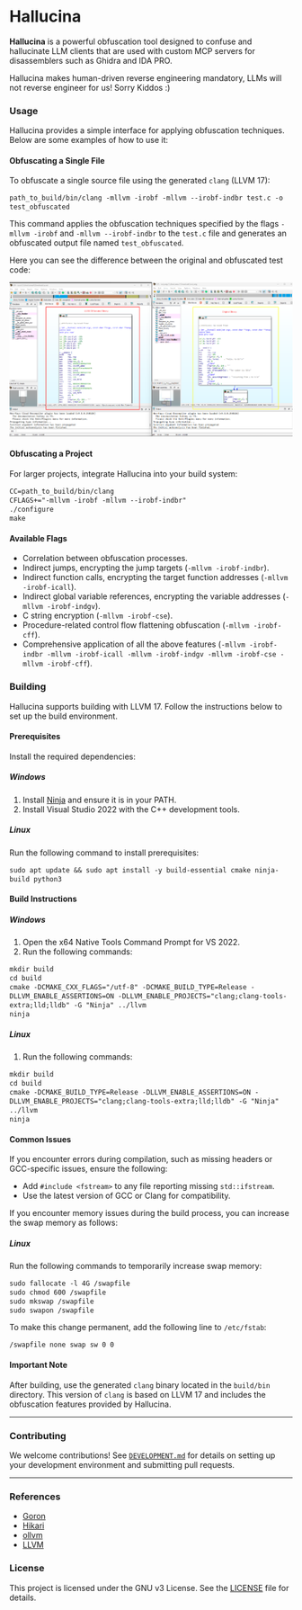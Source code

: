 # Hallucina

**Hallucina** is a powerful obfuscation tool designed to confuse and hallucinate LLM clients that are used with custom MCP servers for disassemblers such as Ghidra and IDA PRO.

Hallucina makes human-driven reverse engineering mandatory, LLMs will not reverse engineer for us! Sorry Kiddos :)

### Usage

Hallucina provides a simple interface for applying obfuscation techniques. Below are some examples of how to use it:

#### Obfuscating a Single File

To obfuscate a single source file using the generated `clang` (LLVM 17):

```
path_to_build/bin/clang -mllvm -irobf -mllvm --irobf-indbr test.c -o test_obfuscated
```

This command applies the obfuscation techniques specified by the flags `-mllvm -irobf` and `-mllvm --irobf-indbr` to the `test.c` file and generates an obfuscated output file named `test_obfuscated`.

Here you can see the difference between the original and obfuscated test code:

![Diff](docs/images/difference.png)

#### Obfuscating a Project

For larger projects, integrate Hallucina into your build system:

```
CC=path_to_build/bin/clang
CFLAGS+="-mllvm -irobf -mllvm --irobf-indbr"
./configure
make
```

#### Available Flags

- Correlation between obfuscation processes.
- Indirect jumps, encrypting the jump targets (`-mllvm -irobf-indbr`).
- Indirect function calls, encrypting the target function addresses (`-mllvm -irobf-icall`).
- Indirect global variable references, encrypting the variable addresses (`-mllvm -irobf-indgv`).
- C string encryption (`-mllvm -irobf-cse`).
- Procedure-related control flow flattening obfuscation (`-mllvm -irobf-cff`).
- Comprehensive application of all the above features (`-mllvm -irobf-indbr -mllvm -irobf-icall -mllvm -irobf-indgv -mllvm -irobf-cse -mllvm -irobf-cff`).

### Building

Hallucina supports building with LLVM 17. Follow the instructions below to set up the build environment.

#### Prerequisites

Install the required dependencies:

##### Windows

1. Install [Ninja](https://ninja-build.org/) and ensure it is in your PATH.
2. Install Visual Studio 2022 with the C++ development tools.

##### Linux

Run the following command to install prerequisites:

```
sudo apt update && sudo apt install -y build-essential cmake ninja-build python3
```

#### Build Instructions

##### Windows

1. Open the x64 Native Tools Command Prompt for VS 2022.
2. Run the following commands:

```
mkdir build
cd build
cmake -DCMAKE_CXX_FLAGS="/utf-8" -DCMAKE_BUILD_TYPE=Release -DLLVM_ENABLE_ASSERTIONS=ON -DLLVM_ENABLE_PROJECTS="clang;clang-tools-extra;lld;lldb" -G "Ninja" ../llvm
ninja
```

##### Linux

1. Run the following commands:

```
mkdir build
cd build
cmake -DCMAKE_BUILD_TYPE=Release -DLLVM_ENABLE_ASSERTIONS=ON -DLLVM_ENABLE_PROJECTS="clang;clang-tools-extra;lld;lldb" -G "Ninja" ../llvm
ninja
```

#### Common Issues

If you encounter errors during compilation, such as missing headers or GCC-specific issues, ensure the following:

- Add `#include <fstream>` to any file reporting missing `std::ifstream`.
- Use the latest version of GCC or Clang for compatibility.

If you encounter memory issues during the build process, you can increase the swap memory as follows:

##### Linux

Run the following commands to temporarily increase swap memory:

```
sudo fallocate -l 4G /swapfile
sudo chmod 600 /swapfile
sudo mkswap /swapfile
sudo swapon /swapfile
```

To make this change permanent, add the following line to `/etc/fstab`:

```
/swapfile none swap sw 0 0
```

#### Important Note

After building, use the generated `clang` binary located in the `build/bin` directory. This version of `clang` is based on LLVM 17 and includes the obfuscation features provided by Hallucina.

---

### Contributing

We welcome contributions! See [`DEVELOPMENT.md`](./DEVELOPMENT.md) for details on setting up your development environment and submitting pull requests.

---

### References

- [Goron](https://github.com/amimo/goron)
- [Hikari](https://github.com/HikariObfuscator/Hikari)
- [ollvm](https://github.com/obfuscator-llvm/obfuscator)
- [LLVM](https://llvm.org/)

### License

This project is licensed under the GNU v3 License. See the [LICENSE](./LICENSE) file for details.
